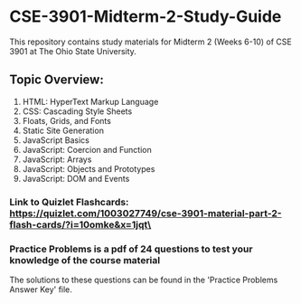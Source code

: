 # CSE-3901-Midterm-2-Study-Guide
This repository contains study materials for Midterm 2 (Weeks 6-10) of CSE 3901 at The Ohio State University.
## Topic Overview:
1. HTML: HyperText Markup Language
2. CSS: Cascading Style Sheets
3. Floats, Grids, and Fonts
4. Static Site Generation
5. JavaScript Basics
6. JavaScript: Coercion and Function
7. JavaScript: Arrays
8. JavaScript: Objects and Prototypes
9. JavaScript: DOM and Events

### Link to Quizlet Flashcards: https://quizlet.com/1003027749/cse-3901-material-part-2-flash-cards/?i=10omke&x=1jqt\

### Practice Problems is a pdf of 24 questions to test your knowledge of the course material
The solutions to these questions can be found in the 'Practice Problems Answer Key' file.
